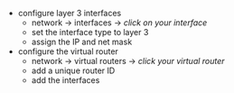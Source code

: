 - configure layer 3 interfaces
	- network -> interfaces -> *click on your interface*
	- set the interface type to layer 3
	- assign the IP and net mask
- configure the virtual router
	- network -> virtual routers -> *click your virtual router*
	- add a unique router ID
	- add the interfaces 